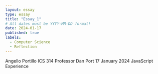 ```yaml
---
layout: essay
type: essay
title: "Essay_1"
# All dates must be YYYY-MM-DD format!
date: 2024-01-17
published: true
labels:
  - Computer Science
  - Reflection
---
```


Angello Portillo
ICS 314
Professor Dan Port
17 January 2024
JavaScript Experience


